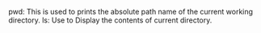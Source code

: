 pwd: This is used to prints the absolute path name of the current working directory.
ls: Use to Display the contents of current directory.
